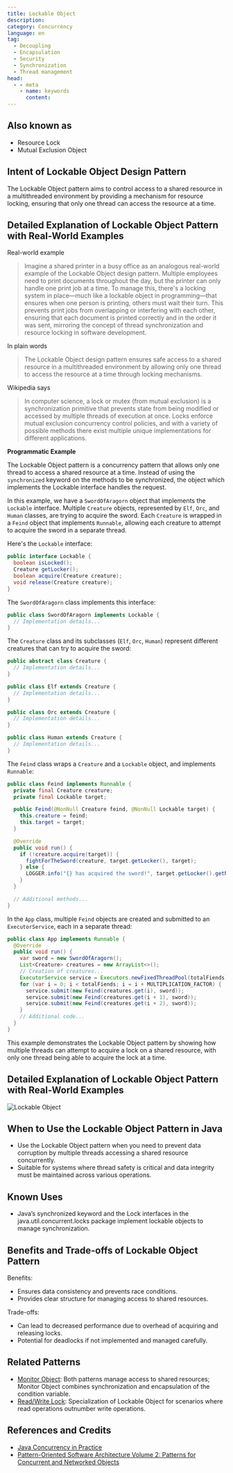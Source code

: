 ```yaml
---
title: Lockable Object
description:
category: Concurrency
language: en
tag:
  - Decoupling
  - Encapsulation
  - Security
  - Synchronization
  - Thread management
head:
  - - meta
    - name: keywords
      content:
---
```


## Also known as

* Resource Lock
* Mutual Exclusion Object

## Intent of Lockable Object Design Pattern

The Lockable Object pattern aims to control access to a shared resource in a multithreaded environment by providing a mechanism for resource locking, ensuring that only one thread can access the resource at a time.

## Detailed Explanation of Lockable Object Pattern with Real-World Examples

Real-world example

> Imagine a shared printer in a busy office as an analogous real-world example of the Lockable Object design pattern. Multiple employees need to print documents throughout the day, but the printer can only handle one print job at a time. To manage this, there's a locking system in place—much like a lockable object in programming—that ensures when one person is printing, others must wait their turn. This prevents print jobs from overlapping or interfering with each other, ensuring that each document is printed correctly and in the order it was sent, mirroring the concept of thread synchronization and resource locking in software development.

In plain words

> The Lockable Object design pattern ensures safe access to a shared resource in a multithreaded environment by allowing only one thread to access the resource at a time through locking mechanisms.

Wikipedia says

> In computer science, a lock or mutex (from mutual exclusion) is a synchronization primitive that prevents state from being modified or accessed by multiple threads of execution at once. Locks enforce mutual exclusion concurrency control policies, and with a variety of possible methods there exist multiple unique implementations for different applications.

**Programmatic Example**

The Lockable Object pattern is a concurrency pattern that allows only one thread to access a shared resource at a time. Instead of using the `synchronized` keyword on the methods to be synchronized, the object which implements the Lockable interface handles the request.

In this example, we have a `SwordOfAragorn` object that implements the `Lockable` interface. Multiple `Creature` objects, represented by `Elf`, `Orc`, and `Human` classes, are trying to acquire the sword. Each `Creature` is wrapped in a `Feind` object that implements `Runnable`, allowing each creature to attempt to acquire the sword in a separate thread.

Here's the `Lockable` interface:

```java
public interface Lockable {
  boolean isLocked();
  Creature getLocker();
  boolean acquire(Creature creature);
  void release(Creature creature);
}
```

The `SwordOfAragorn` class implements this interface:

```java
public class SwordOfAragorn implements Lockable {
  // Implementation details...
}
```

The `Creature` class and its subclasses (`Elf`, `Orc`, `Human`) represent different creatures that can try to acquire the sword:

```java
public abstract class Creature {
  // Implementation details...
}

public class Elf extends Creature {
  // Implementation details...
}

public class Orc extends Creature {
  // Implementation details...
}

public class Human extends Creature {
  // Implementation details...
}
```

The `Feind` class wraps a `Creature` and a `Lockable` object, and implements `Runnable`:

```java
public class Feind implements Runnable {
  private final Creature creature;
  private final Lockable target;

  public Feind(@NonNull Creature feind, @NonNull Lockable target) {
    this.creature = feind;
    this.target = target;
  }

  @Override
  public void run() {
    if (!creature.acquire(target)) {
      fightForTheSword(creature, target.getLocker(), target);
    } else {
      LOGGER.info("{} has acquired the sword!", target.getLocker().getName());
    }
  }

  // Additional methods...
}
```

In the `App` class, multiple `Feind` objects are created and submitted to an `ExecutorService`, each in a separate thread:

```java
public class App implements Runnable {
  @Override
  public void run() {
    var sword = new SwordOfAragorn();
    List<Creature> creatures = new ArrayList<>();
    // Creation of creatures...
    ExecutorService service = Executors.newFixedThreadPool(totalFiends);
    for (var i = 0; i < totalFiends; i = i + MULTIPLICATION_FACTOR) {
      service.submit(new Feind(creatures.get(i), sword));
      service.submit(new Feind(creatures.get(i + 1), sword));
      service.submit(new Feind(creatures.get(i + 2), sword));
    }
    // Additional code...
  }
}
```

This example demonstrates the Lockable Object pattern by showing how multiple threads can attempt to acquire a lock on a shared resource, with only one thread being able to acquire the lock at a time.

## Detailed Explanation of Lockable Object Pattern with Real-World Examples

![Lockable Object](./etc/lockable-object.urm.png "Lockable Object class diagram")

## When to Use the Lockable Object Pattern in Java

* Use the Lockable Object pattern when you need to prevent data corruption by multiple threads accessing a shared resource concurrently.
* Suitable for systems where thread safety is critical and data integrity must be maintained across various operations.

## Known Uses

* Java’s synchronized keyword and the Lock interfaces in the java.util.concurrent.locks package implement lockable objects to manage synchronization.

## Benefits and Trade-offs of Lockable Object Pattern

Benefits:

* Ensures data consistency and prevents race conditions.
* Provides clear structure for managing access to shared resources.

Trade-offs:

* Can lead to decreased performance due to overhead of acquiring and releasing locks.
* Potential for deadlocks if not implemented and managed carefully.

## Related Patterns

* [Monitor Object](https://java-design-patterns.com/patterns/monitor/): Both patterns manage access to shared resources; Monitor Object combines synchronization and encapsulation of the condition variable.
* [Read/Write Lock](https://java-design-patterns.com/patterns/reader-writer-lock/): Specialization of Lockable Object for scenarios where read operations outnumber write operations.

## References and Credits

* [Java Concurrency in Practice](https://amzn.to/4aRMruW)
* [Pattern-Oriented Software Architecture Volume 2: Patterns for Concurrent and Networked Objects](https://amzn.to/3UgC24V)

